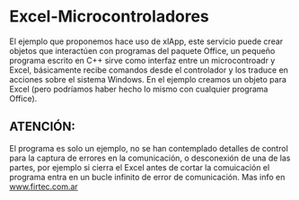 # Excel-Microcontroladores
El ejemplo que proponemos hace uso de xlApp, este servicio puede crear objetos que interactúen con programas del paquete Office, un pequeño programa escrito en C++ sirve como interfaz entre un microcontroadr y Excel, básicamente recibe comandos desde el controlador y los traduce en acciones sobre el sistema Windows.
En el ejemplo creamos un objeto para Excel (pero podríamos haber hecho lo mismo con cualquier programa Office). 

ATENCIÓN: 
----------
El programa es solo un ejemplo, no se han contemplado detalles de control para la captura de errores en la comunicación, o desconexión de una de las partes, por ejemplo si cierra el Excel antes de cortar la comuicación el programa entra en un bucle infinito de error de comunicación.
Mas info en www.firtec.com.ar
